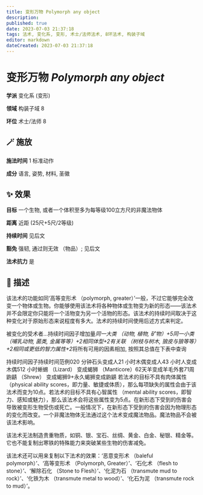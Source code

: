 ```yaml
---
title: 变形万物 Polymorph any object
description: 
published: true
date: 2023-07-03 21:37:18
tags: 法术, 变化系, 变形, 术士/法师法术, 8环法术, 构装子域
editor: markdown
dateCreated: 2023-07-03 21:37:18
---
```


# **变形万物** *Polymorph any object*

**学派** 变化系 (变形) 

**领域** 构装子域 8

**环位** 术士/法师 8

## 🪄 施放

**施法时间** 1 标准动作

**成分** 语言, 姿势, 材料, 圣徽

## ✨ 效果 

**目标** 一个生物, 或者一个体积至多为每等级100立方尺的非魔法物体 

**距离** 近距 (25尺+5尺/2等级)  

**持续时间** 见后文 

**豁免** 强韧, 通过则无效 （物品）; 见后文

**法术抗力** 是

## 📖 描述

该法术的功能如同‘高等变形术 （polymorph, greater）’一般，不过它能够完全改变一个物体或生物。你能够使用该法术将各种物体或生物变为新的形态——该法术并不会限定你只能将一个活物变为另一个活物的形态。该法术的持续时间取决于这种变化对于原始形态来说程度有多大。法术的持续时间使用后述方式来判定。

 被变化的受术者…持续时间因子增加量*同一大类 （动物, 植物, 矿物）+5同一小类 （哺乳动物, 菌类, 金属等等）+2相同体型+2有关联 （树枝与树木, 狼皮与狼等等）+2相同或更低的智力属性+2*将所有可用的因素相加, 按照其总值在下表中查询 

 持续时间因子持续时间范例020 分钟石头变成人21 小时木偶变成人43 小时人变成木偶512 小时蜥蜴 （Lizard） 变成蝎狮 （Manticore）62天羊变成羊毛外套71周鼩鼱 （Shrew） 变成蝎狮9+永久蝎狮变成鼩鼱  若法术的目标不具有肉体属性 （physical ability scores，即力量、敏捷或体质），那么每项缺失的属性会由于该法术而变为10点。若法术的目标不具有心智属性 （mental ability scores，即智力、感知或魅力），那么该法术会将这些属性变为5点。在新形态下受到的伤害会导致被变形生物受伤或死亡。一般情况下，在新形态下受到的伤害会因为物理形态的变化而改变。一个非魔法物体无法通过这个法术变成魔法物品。魔法物品不会被该法术影响。

该法术无法制造贵重物质，如铜、银、宝石、丝绸、黄金、白金、秘银、精金等。它也不能复制出寒铁的特殊能力来突破某些生物的伤害减免。

该法术还可以用来复制以下法术的效果：‘恶意变形术 （baleful polymorph）’、‘高等变形术 （Polymorph, Greater）’、‘石化术 （flesh to stone）’、‘解除石化 （Stone to Flesh）’、‘化泥为石 （transmute mud to rock）’、‘化铁为木 （transmute metal to wood）’、‘化石为泥 （transmute rock to mud）’。
    